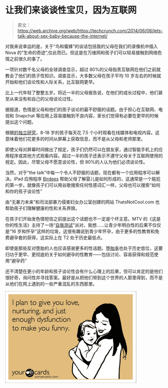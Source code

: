 # 让我们来谈谈性宝贝，因为互联网 

> 原文：<https://web.archive.org/web/https://techcrunch.com/2014/06/08/lets-talk-about-sex-baby-because-the-internet/>

对我来说幸运的是，关于“鸟和蜜蜂”的谈话包括我的父母在我们的录像机中插入 Nova 的“生命的奇迹”,仅此而已。但这是在万维网和孩子们可以轻易接触到网络色情之前很久的事了。

一项针对数千名父母的全球调查显示，超过 80%的父母指责互联网在他们之前就教会了他们的孩子性知识。调查显示，大多数父母在孩子平均 10 岁左右的时候就开始和他们谈论性和人际关系，比互联网更早。

比上一代年轻了整整五岁。将近一半的父母报告说，在他们的成长过程中，他们甚至从来没有和自己的父母谈论过性。

据报道，色情是父母和他们的孩子谈论的最不舒服的话题。由于担心在互联网、电视和 Snapchat 等应用上容易接触到不良内容，家长们觉得有必要在更早的时候提出这个问题。

根据[的独立研究](https://web.archive.org/web/20221006114848/http://kaiserfamilyfoundation.files.wordpress.com/2013/01/8010.pdf)，8-18 岁的孩子每天花 7.5 个小时观看在线媒体和电视内容。这意味着他们花更多的时间从屏幕上获取信息，而不是从父母和老师那里。

即使父母对屏幕时间做出了规定，孩子们仍然可以在朋友家，通过智能手机上的应用程序或其他方式观看内容。超过一半的孩子还表示不遵守父母关于互联网使用的规定。因此，尽管父母不愿意谈论性，但 80%的人认为他们必须谈论性。

当然，对于“the talk”中每一个令人不舒服的话题，现在都有一个应用程序可以解决。iPad 应用程序 [Birdees](https://web.archive.org/web/20221006114848/http://birdeesapp.com/) 帮助父母了解婴儿是如何形成的，这通常是一个尴尬的第一步。就像孩子们可以用谷歌搜索任何性感词汇一样，父母也可以搜索“如何和你的孩子谈论性”

由“无暴力未来”和司法部暴力侵害妇女办公室创建的网站 ThatsNotCool.com 也帮助孩子们理解健康的性和关系界限。

在孩子们开始发色情短信之前提出这个话题也不一定是个坏主意。MTV 的《这是你的性生活》主持了一场“[自我测试](https://web.archive.org/web/20221006114848/http://www.itsyoursexlife.com/gyt/talk/party/)”派对，我想……让青少年明白性的后果不仅仅是“16 岁和怀孕”这样的垃圾，这很有趣说到青少年怀孕，由于更多的性教育和免费避孕套的获得，这实际上在 T2 处于历史最低点。

即使是那些反对堕胎的人也应该感谢更多的性话题。[堕胎率](https://web.archive.org/web/20221006114848/http://www.washingtonpost.com/blogs/wonkblog/wp/2012/11/23/surprise-the-abortion-rate-just-hit-an-all-time-low/)也处于历史低位，这要归功于更早、更彻底的关于如何避孕的性教育——包括讨论、容易获得和规范使用“避孕药”

还不清楚在更小的年龄和孩子谈论性会有什么心理上的后果，但可以肯定的是他们很好奇，询问性并寻找答案。最好是从把他们带到这个世界的人那里得到，而不是从他们在网上遇到的一些严重混乱的东西那里。

![dysfunction](img/1570dc394ec97f1532083a75f9af16ad.png)